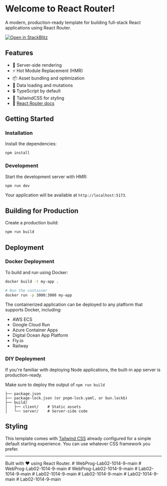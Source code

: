 # Welcome to React Router!

A modern, production-ready template for building full-stack React applications using React Router.

[![Open in StackBlitz](https://developer.stackblitz.com/img/open_in_stackblitz.svg)](https://stackblitz.com/github/remix-run/react-router-templates/tree/main/default)

## Features

- 🚀 Server-side rendering
- ⚡️ Hot Module Replacement (HMR)
- 📦 Asset bundling and optimization
- 🔄 Data loading and mutations
- 🔒 TypeScript by default
- 🎉 TailwindCSS for styling
- 📖 [React Router docs](https://reactrouter.com/)

## Getting Started

### Installation

Install the dependencies:

```bash
npm install
```

### Development

Start the development server with HMR:

```bash
npm run dev
```

Your application will be available at `http://localhost:5173`.

## Building for Production

Create a production build:

```bash
npm run build
```

## Deployment

### Docker Deployment

To build and run using Docker:

```bash
docker build -t my-app .

# Run the container
docker run -p 3000:3000 my-app
```

The containerized application can be deployed to any platform that supports Docker, including:

- AWS ECS
- Google Cloud Run
- Azure Container Apps
- Digital Ocean App Platform
- Fly.io
- Railway

### DIY Deployment

If you're familiar with deploying Node applications, the built-in app server is production-ready.

Make sure to deploy the output of `npm run build`

```
├── package.json
├── package-lock.json (or pnpm-lock.yaml, or bun.lockb)
├── build/
│   ├── client/    # Static assets
│   └── server/    # Server-side code
```

## Styling

This template comes with [Tailwind CSS](https://tailwindcss.com/) already configured for a simple default starting experience. You can use whatever CSS framework you prefer.

---

Built with ❤️ using React Router.
#   W e b P r o g - L a b 0 2 - 1 0 1 4 - 9 - m a i n  
 #   W e b P r o g - L a b 0 2 - 1 0 1 4 - 9 - m a i n  
 #   W e b P r o g - L a b 0 2 - 1 0 1 4 - 9 - m a i n  
 #   L a b 0 2 - 1 0 1 4 - 9 - m a i n  
 #   L a b 0 2 - 1 0 1 4 - 9 - m a i n  
 #   L a b 0 2 - 1 0 1 4 - 9 - m a i n  
 #   L a b 0 2 - 1 0 1 4 - 9 - m a i n  
 #   L a b 0 2 - 1 0 1 4 - 9 - m a i n  
 